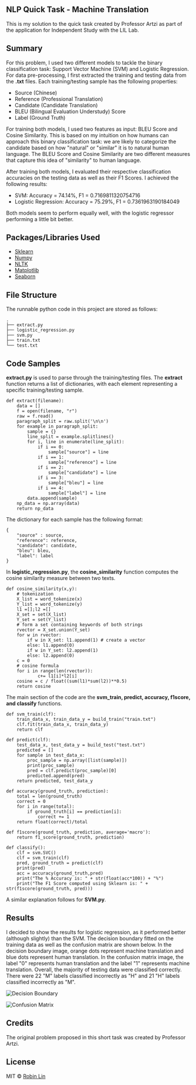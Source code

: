 ## NLP Quick Task - Machine Translation 
This is my solution to the quick task created by Professor Artzi as part of the application for Independent Study with the LIL Lab. 

## Summary
For this problem, I used two different models to tackle the binary classification task: Support Vector Machine (SVM) and Logistic Regression. For data pre-processing, I first extracted the training and testing data from the **.txt** files. Each training/testing sample has the following properties:
- Source (Chinese)
- Reference (Professional Translation)
- Candidate (Candidate Translation)
- BLEU (Bilingual Evaluation Understudy) Score
- Label (Ground Truth)

For training both models, I used two features as input: BLEU Score and Cosine Similarity. This is based on my intuition on how humans can approach this binary classification task: we are likely to categorize the candidate based on how "natural" or "similar" it is to natural human language. The BLEU Score and Cosine Similarity are two different measures that capture this idea of "similarity" to human language. 

After training both models, I evaluated their respective classification accuracies on the testing data as well as their F1 Scores. I achieved the following results:
- SVM: Accuracy = 74.14%, F1 = 0.7169811320754716
- Logistic Regression: Accuracy = 75.29%, F1 = 0.7361963190184049

Both models seem to perform equally well, with the logistic regressor performing a little bit better.


## Packages/Libraries Used
- [Sklearn](https://scikit-learn.org/stable/)
- [Numpy](https://numpy.org/)
- [NLTK](https://www.nltk.org/)
- [Matplotlib](https://matplotlib.org/)
- [Seaborn](https://seaborn.pydata.org/)

## File Structure

The runnable python code in this project are stored as follows:

```
.
├── extract.py
├── logistic_regression.py
├── svm.py
├── train.txt
└── test.txt
```

## Code Samples 

**extract.py** is used to parse through the training/testing files. The **extract** function returns a list of dictionaries, with each element representing a specific training/testing sample.

```
def extract(filename):
	data = []
	f = open(filename, "r")
	raw = f.read()
	paragraph_split = raw.split('\n\n')
	for example in paragraph_split:
		sample = {}
		line_split = example.splitlines()
		for i, line in enumerate(line_split):
			if i == 0:
				sample["source"] = line
			if i == 1:
				sample["reference"] = line
			if i == 2:
				sample["candidate"] = line
			if i == 3:
				sample["bleu"] = line
			if i == 4:
				sample["label"] = line
		data.append(sample)
	np_data = np.array(data)
	return np_data
```

The dictionary for each sample has the following format:

```
{
	"source" : source,
	"reference": reference,
	"candidate": candidate,
	"bleu": bleu,
	"label": label
}
```

In **logistic_regression.py**, the **cosine_similarity** function computes the cosine similarity measure between two texts. 

```
def cosine_similarity(x,y):
	# tokenization 
	X_list = word_tokenize(x)  
	Y_list = word_tokenize(y)   
	l1 =[];l2 =[]  
	X_set = set(X_list)
	Y_set = set(Y_list)
	# form a set containing keywords of both strings  
	rvector = X_set.union(Y_set)  
	for w in rvector: 
	    if w in X_set: l1.append(1) # create a vector 
	    else: l1.append(0) 
	    if w in Y_set: l2.append(1) 
	    else: l2.append(0) 
	c = 0
	# cosine formula  
	for i in range(len(rvector)): 
	        c+= l1[i]*l2[i] 
	cosine = c / float((sum(l1)*sum(l2))**0.5) 
	return cosine
```

The main section of the code are the **svm_train, predict, accuracy, f1score, and classify** functions. 

```
def svm_train(clf):
	train_data_x, train_data_y = build_train("train.txt")
	clf.fit(train_data_x, train_data_y)
	return clf

def predict(clf):
	test_data_x, test_data_y = build_test("test.txt")
	predicted = []
	for sample in test_data_x:
		proc_sample = np.array([list(sample)])
		print(proc_sample)
		pred = clf.predict(proc_sample)[0]
		predicted.append(pred)
	return predicted, test_data_y

def accuracy(ground_truth, prediction):
	total = len(ground_truth)
	correct = 0
	for i in range(total):
		if ground_truth[i] == prediction[i]:
			correct += 1
	return float(correct)/total

def f1score(ground_truth, prediction, average='macro'):
	return f1_score(ground_truth, prediction)

def classify():
	clf = svm.SVC()
	clf = svm_train(clf)
	pred, ground_truth = predict(clf)
	print(pred)
	acc = accuracy(ground_truth,pred)
	print("The % Accuracy is: " + str(float(acc*100)) + "%")
	print("The F1 Score computed using Sklearn is: " + str(f1score(ground_truth, pred)))

```
A similar explanation follows for **SVM.py**. 

## Results

I decided to show the results for logistic regression, as it performed better (although slightly) than the SVM. The decision boundary fitted on the training data as well as the confusion matrix are shown below. In the decision boundary image, orange dots represent machine translation and blue dots represent human translation. In the confusion matrix image, the label "0" represents human translation and the label "1" represents machine translation. Overall, the majority of testing data were classified correctly. There were 22 "M" labels classified incorrectly as "H" and 21 "H" labels classified incorrectly as "M". 

![Decision Boundary](./Photos/logreg.png)

![Confusion Matrix](./Photos/confusion_matrix.png)

## Credits
The original problem proposed in this short task was created by Professor Artzi. 

## License
MIT © [Robin Lin]()
